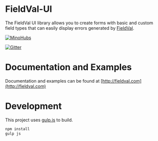 FieldVal-UI
========
The FieldVal UI library allows you to create forms with basic and custom field types that can easily display errors generated by [FieldVal](/FieldVal/fieldval-js).

[![MinoHubs](https://www.minohubs.com/badge/fieldval/support.svg)](https://www.minohubs.com/hub/fieldval)

[![Gitter](https://badges.gitter.im/Join%20Chat.svg)](https://gitter.im/FieldVal/fieldval-ui?utm_source=badge&utm_medium=badge&utm_campaign=pr-badge&utm_content=badge)

Documentation and Examples
=============

Documentation and examples can be found at [http://fieldval.com](http://fieldval.com)

Development
=============

This project uses [gulp.js](http://gulpjs.com/) to build.

```bash
npm install
gulp js
```
